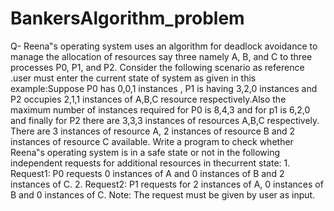 # BankersAlgorithm_problem
Q- Reena‟s operating system uses an algorithm for deadlock avoidance to manage the allocation of resources say three namely A, B, and C to three processes P0, P1, and P2. Consider the following scenario as reference .user must enter the current state of system as given in this example:Suppose P0 has 0,0,1 instances , P1 is having 3,2,0 instances and P2 occupies 2,1,1 instances of A,B,C resource respectively.Also the maximum number of instances required for P0 is 8,4,3 and for p1 is 6,2,0 and finally for P2 there are 3,3,3 instances of resources A,B,C respectively. There are 3 instances of resource A, 2 instances of resource B and 2 instances of resource C available.     Write a program to check whether Reena‟s operating system is in a safe state or not in the following independent requests for additional resources in thecurrent state:    1. Request1: P0 requests 0 instances of A and 0 instances of B and 2 instances of C. 2. Request2: P1 requests for 2 instances of A, 0 instances of B and 0 instances of C.    Note: The request must be given by user as input. 
